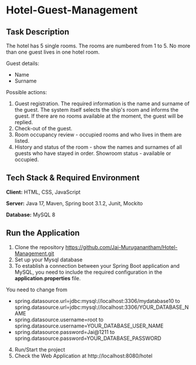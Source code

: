 # Hotel-Guest-Management

## Task Description

The hotel has 5 single rooms. The rooms are numbered from 1 to 5.
No more than one guest lives in one hotel room.

Guest details: 
- Name
- Surname

Possible actions:
1. Guest registration. The required information is the name and surname of the guest. The system itself selects the ship's room and informs the guest. If there are no rooms available at the moment, the guest will be replied.
2. Check-out of the guest.
3. Room occupancy review - occupied rooms and who lives in them are listed.
4. History and status of the room - show the names and surnames of all guests who have stayed in order. Showroom status - available or occupied.

## Tech Stack & Required Environment
**Client:** HTML, CSS, JavaScript

**Server:** Java 17, Maven, Spring boot 3.1.2, Junit, Mockito

**Database:** MySQL 8

## Run the Application

1.  Clone the repository https://github.com/Jai-Muruganantham/Hotel-Management.git
2. Set up your Mysql database
3. To establish a connection between your Spring Boot application and MySQL, you need to include the required configuration in the **application.properties** file.

You need to change from

  * spring.datasource.url=jdbc:mysql://localhost:3306/mydatabase10    to   spring.datasource.url=jdbc:mysql://localhost:3306/YOUR_DATABASE_NAME
  * spring.datasource.username=root   to   spring.datasource.username=YOUR_DATABASE_USER_NAME
  * spring.datasource.password=Jai@1211   to  spring.datasource.password=YOUR_DATABASE_PASSWORD
4. Run/Start the project
5. Check the Web Application at http://localhost:8080/hotel

